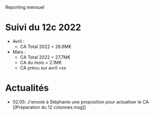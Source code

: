 Reporting mensuel

# Suivi du 12c 2022
- Avril :
	- CA Total 2022 = 26.6M€
- Mars :
	- CA Total 2022 = 27.7M€
	- CA du mois = 2.1M€
	- CA prévu sur avril =xx 

# Actualités
- 02.05: J'envoie à Stéphanie une proposition pour actualiser le CA
	[[Préparation du 12 colonnes.msg]]

